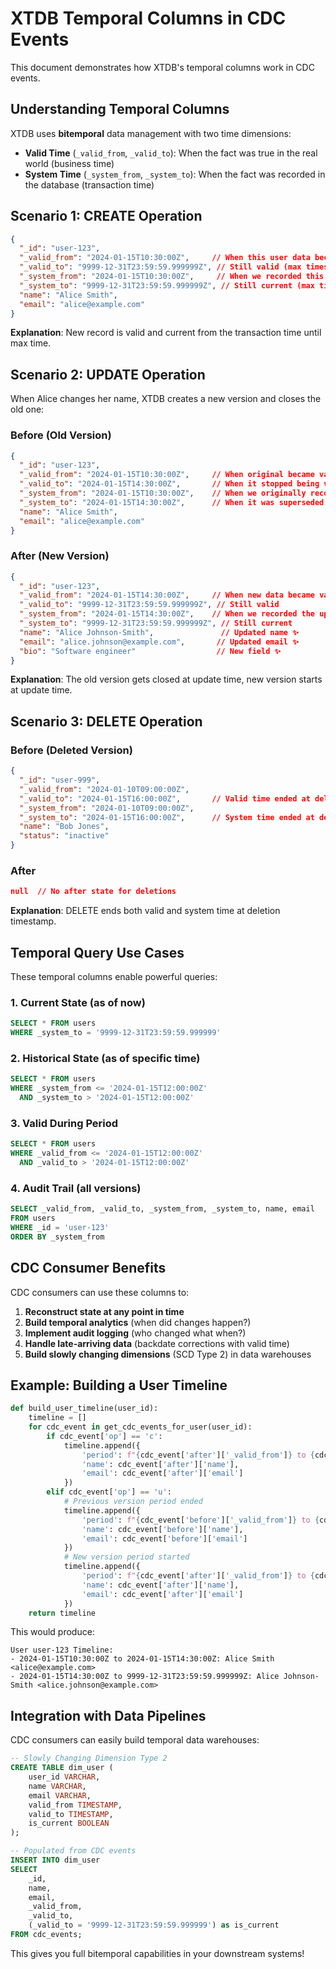 # XTDB Temporal Columns in CDC Events

This document demonstrates how XTDB's temporal columns work in CDC events.

## Understanding Temporal Columns

XTDB uses **bitemporal** data management with two time dimensions:

- **Valid Time** (`_valid_from`, `_valid_to`): When the fact was true in the real world (business time)
- **System Time** (`_system_from`, `_system_to`): When the fact was recorded in the database (transaction time)

## Scenario 1: CREATE Operation

```json
{
  "_id": "user-123",
  "_valid_from": "2024-01-15T10:30:00Z",     // When this user data became valid
  "_valid_to": "9999-12-31T23:59:59.999999Z", // Still valid (max timestamp)
  "_system_from": "2024-01-15T10:30:00Z",     // When we recorded this in XTDB
  "_system_to": "9999-12-31T23:59:59.999999Z", // Still current (max timestamp)
  "name": "Alice Smith",
  "email": "alice@example.com"
}
```

**Explanation**: New record is valid and current from the transaction time until max time.

## Scenario 2: UPDATE Operation

When Alice changes her name, XTDB creates a new version and closes the old one:

### Before (Old Version)
```json
{
  "_id": "user-123",
  "_valid_from": "2024-01-15T10:30:00Z",     // When original became valid
  "_valid_to": "2024-01-15T14:30:00Z",       // When it stopped being valid ✨
  "_system_from": "2024-01-15T10:30:00Z",    // When we originally recorded it
  "_system_to": "2024-01-15T14:30:00Z",      // When it was superseded ✨
  "name": "Alice Smith",
  "email": "alice@example.com"
}
```

### After (New Version)
```json
{
  "_id": "user-123", 
  "_valid_from": "2024-01-15T14:30:00Z",     // When new data became valid ✨
  "_valid_to": "9999-12-31T23:59:59.999999Z", // Still valid
  "_system_from": "2024-01-15T14:30:00Z",    // When we recorded the update ✨
  "_system_to": "9999-12-31T23:59:59.999999Z", // Still current
  "name": "Alice Johnson-Smith",               // Updated name ✨
  "email": "alice.johnson@example.com",       // Updated email ✨
  "bio": "Software engineer"                  // New field ✨
}
```

**Explanation**: The old version gets closed at update time, new version starts at update time.

## Scenario 3: DELETE Operation

### Before (Deleted Version)
```json
{
  "_id": "user-999",
  "_valid_from": "2024-01-10T09:00:00Z",
  "_valid_to": "2024-01-15T16:00:00Z",       // Valid time ended at deletion ✨
  "_system_from": "2024-01-10T09:00:00Z", 
  "_system_to": "2024-01-15T16:00:00Z",      // System time ended at deletion ✨
  "name": "Bob Jones",
  "status": "inactive"
}
```

### After
```json
null  // No after state for deletions
```

**Explanation**: DELETE ends both valid and system time at deletion timestamp.

## Temporal Query Use Cases

These temporal columns enable powerful queries:

### 1. Current State (as of now)
```sql
SELECT * FROM users 
WHERE _system_to = '9999-12-31T23:59:59.999999'
```

### 2. Historical State (as of specific time)
```sql  
SELECT * FROM users
WHERE _system_from <= '2024-01-15T12:00:00Z' 
  AND _system_to > '2024-01-15T12:00:00Z'
```

### 3. Valid During Period
```sql
SELECT * FROM users  
WHERE _valid_from <= '2024-01-15T12:00:00Z'
  AND _valid_to > '2024-01-15T12:00:00Z'
```

### 4. Audit Trail (all versions)
```sql
SELECT _valid_from, _valid_to, _system_from, _system_to, name, email
FROM users 
WHERE _id = 'user-123'
ORDER BY _system_from
```

## CDC Consumer Benefits

CDC consumers can use these columns to:

1. **Reconstruct state at any point in time**
2. **Build temporal analytics** (when did changes happen?)
3. **Implement audit logging** (who changed what when?)
4. **Handle late-arriving data** (backdate corrections with valid time)
5. **Build slowly changing dimensions** (SCD Type 2) in data warehouses

## Example: Building a User Timeline

```python
def build_user_timeline(user_id):
    timeline = []
    for cdc_event in get_cdc_events_for_user(user_id):
        if cdc_event['op'] == 'c':
            timeline.append({
                'period': f"{cdc_event['after']['_valid_from']} to {cdc_event['after']['_valid_to']}",
                'name': cdc_event['after']['name'],
                'email': cdc_event['after']['email']
            })
        elif cdc_event['op'] == 'u':
            # Previous version period ended
            timeline.append({
                'period': f"{cdc_event['before']['_valid_from']} to {cdc_event['before']['_valid_to']}",  
                'name': cdc_event['before']['name'],
                'email': cdc_event['before']['email']
            })
            # New version period started
            timeline.append({
                'period': f"{cdc_event['after']['_valid_from']} to {cdc_event['after']['_valid_to']}",
                'name': cdc_event['after']['name'], 
                'email': cdc_event['after']['email']
            })
    return timeline
```

This would produce:
```
User user-123 Timeline:
- 2024-01-15T10:30:00Z to 2024-01-15T14:30:00Z: Alice Smith <alice@example.com>
- 2024-01-15T14:30:00Z to 9999-12-31T23:59:59.999999Z: Alice Johnson-Smith <alice.johnson@example.com>
```

## Integration with Data Pipelines

CDC consumers can easily build temporal data warehouses:

```sql
-- Slowly Changing Dimension Type 2
CREATE TABLE dim_user (
    user_id VARCHAR,
    name VARCHAR,
    email VARCHAR,
    valid_from TIMESTAMP,
    valid_to TIMESTAMP,
    is_current BOOLEAN
);

-- Populated from CDC events
INSERT INTO dim_user 
SELECT 
    _id,
    name,
    email, 
    _valid_from,
    _valid_to,
    (_valid_to = '9999-12-31T23:59:59.999999') as is_current
FROM cdc_events;
```

This gives you full bitemporal capabilities in your downstream systems!